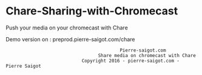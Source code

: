 # Chare-Sharing-with-Chromecast

Push your media on your chromecast with Chare 

Demo version on : preprod.pierre-saigot.com/chare

                                              Pierre-saigot.com
                                      Share media on chromecast with Chare
                                Copyright 2016 - pierre-saigot.com - Pierre Saigot
